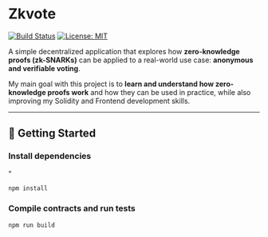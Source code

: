 # Zkvote

[![Build Status](https://img.shields.io/github/actions/workflow/status/fmcruz01/zk-vote/Build.yml?branch=main)](https://github.com/fmcruz01/zk-vote/actions)
[![License: MIT](https://img.shields.io/badge/License-MIT-yellow.svg)](LICENSE.md)

A simple decentralized application that explores how **zero-knowledge proofs (zk-SNARKs)** can be applied to a real-world use case: **anonymous and verifiable voting**.  

My main goal with this project is to **learn and understand how zero-knowledge proofs work** and how they can be used in practice, while also improving my Solidity and Frontend development skills.

---

## 🚀 Getting Started

### Install dependencies
"
```bash
npm install
```

### Compile contracts and run tests

```bash
npm run build
```

